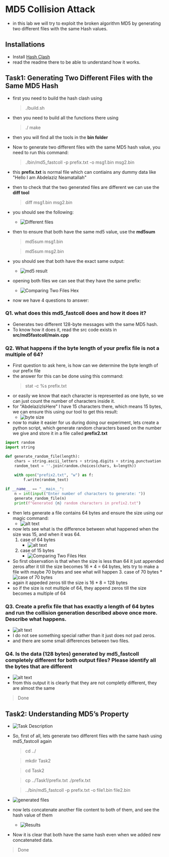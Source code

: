 # MD5 Collision Attack
* in this lab we will try to exploit the broken algorithm MD5 by generating two different files with the same Hash values.

## Installations
* Install [Hash Clash](https://github.com/cr-marcstevens/hashclash) 
* read the readme there to be able to understand how it works.

## Task1: Generating Two Different Files with the Same MD5 Hash
* first you need to build the hash clash using 
    > ./build.sh
* then you need to build all the functions there using
    > ./ make
* then you will find all the tools in the **bin folder**
* Now to generate two different files with the same MD5 hash value, you need to run this command:
    >  ./bin/md5_fastcoll -p prefix.txt -o msg1.bin msg2.bin
* this **prefix.txt** is normal file which can contiains any dummy data like "Hello I am Abdelaziz Neamatallah"
* then to check that the two generated files are different we can use the **diff tool**
    > diff msg1.bin msg2.bin
* you should see the following: 
    * ![Different files](image.png)
* then to ensure that both have the same md5 value, use the **md5sum**
    > md5sum msg1.bin

    > md5sum msg2.bin
* you should see that both have the exact same output:
    * ![md5 result](image-1.png)
* opening both files we can see that they have the same prefix:
    * ![Comparing Two Files Hex](image-4.png)
    
* now we have 4 questions to answer:
### Q1. what does this md5_fastcoll does and how it does it?
* Generates two different 128-byte messages with the same MD5 hash.
* To know how it does it, read the src code exists in  **src/md5fastcoll/main.cpp**
### Q2. What happens if the byte length of your prefix file is not a multiple of 64?
* First question to ask here, is how can we determine the byte length of our prefix file
* the answer for this can be done using this command:
    > stat -c %s prefix.txt
* or easily we know that each character is represented as one byte, so we can just count the number of characters inside it.
* for "AbdelazizIsHere" I have 15 characters there, which means 15 bytes, we can ensure this using our tool to get this result: 
    * ![byte size](image-6.png)
* now to make it easier for us during doing our experiment, lets create a python script, which generate random characters based on the number we give and store it in a file called **prefix2.txt**
``` python
import random
import string

def generate_random_file(length):
    chars = string.ascii_letters + string.digits + string.punctuation
    random_text = ''.join(random.choices(chars, k=length))
    
    with open("prefix2.txt", "w") as f:
        f.write(random_text)

if __name__ == "__main__":
    n = int(input("Enter number of characters to generate: "))
    generate_random_file(n)
    print(f"Generated {n} random characters in prefix2.txt")
```
* then lets generate a file contains 64 bytes and ensure the size using our magic command: 
    * ![alt text](image-7.png)
* now lets see what is the difference between what happened when the size was 15, and when it was 64.
    1. case of 64 bytes
        * ![alt text](image-8.png)
    2. case of 15 bytes
        * ![Comparing Two Files Hex](image-5.png)
* So first observation is that when the size is less than 64 it just appended zeros after it till the size becomes 16 * 4 = 64 bytes, lets try to make a file with maybe 70 bytes and see what will happen
    3. case of 70 bytes
        * ![case of 70 bytes](image-9.png)
* again it appeded zeros till the size is 16 * 8 = 128 bytes
* so if the size is not multiple of 64, they append zeros till the size becomes a multiple of 64
### Q3. Create a prefix file that has exactly a length of 64 bytes and run the collision generation described above once more. Describe what happens.
* ![alt text](image-8.png)
* I do not see something special rather than it just does not pad zeros.
* and there are some small differences between two files.
### Q4.  Is the data (128 bytes) generated by md5_fastcoll completely different for both output files? Please identify all the bytes that are different
* ![alt text](image-5.png)
* from this output it is clearly that they are not completly different, they are almost the same
> Done



## Task2: Understanding MD5’s Property
* ![Task Description](image-10.png)
* So, first of all, lets generate two different files with the same hash using md5_fastcoll again
    > cd ../ 

    > mkdir Task2

    > cd Task2

    > cp ../Task1/prefix.txt ./prefix.txt

    > ../bin/md5_fastcoll -p prefix.txt -o file1.bin file2.bin
* ![generated files](image-11.png)
* now lets concatenate another file content to both of them, and see the hash value of them
    * ![Results](image-12.png)
* Now it is clear that both have the same hash even when we added new concatenated data. 
> Done 